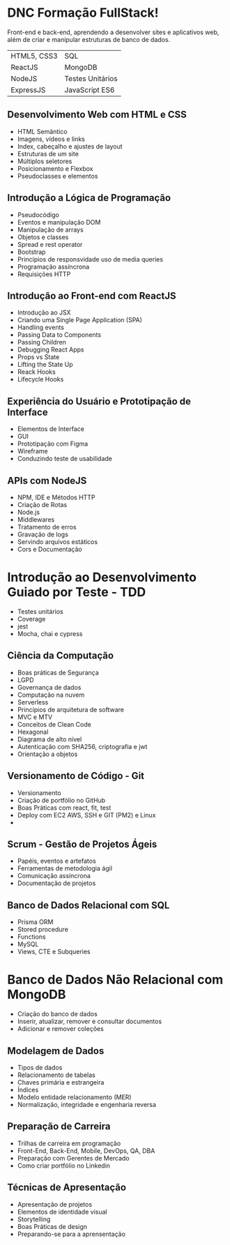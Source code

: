 # DNC Formação FullStack!

Front-end e back-end, aprendendo a desenvolver sites e aplicativos web, além de criar e manipular estruturas de banco de dados.


|                |                               |
|----------------|-------------------------------|
|HTML5, CSS3     |SQL                            |
|ReactJS         |MongoDB                        |
|NodeJS          |Testes Unitários               |
|ExpressJS       |JavaScript ES6                 |
 

## Desenvolvimento Web com HTML e CSS

* HTML Semântico
* Imagens, vídeos e links
* Index, cabeçalho e ajustes de layout
* Estruturas de um site
* Múltiplos seletores
* Posicionamento e Flexbox
* Pseudoclasses e elementos

## Introdução a Lógica de Programação

* Pseudocódigo
* Eventos e manipulação DOM
* Manipulação de arrays
* Objetos e classes
* Spread e rest operator
* Bootstrap
* Princípios de responsvidade uso de media queries
* Programação assíncrona
* Requisições HTTP

## Introdução ao Front-end com ReactJS

* Introdução ao JSX
* Criando uma Single Page Application (SPA)
* Handling events
* Passing Data to Components
* Passing Children
* Debugging React Apps
* Props vs State
* Lifting the State Up
* Reack Hooks
* Lifecycle Hooks

## Experiência do Usuário e Prototipação de Interface

* Elementos de Interface
* GUI
* Prototipação com Figma
* Wireframe
* Conduzindo teste de usabilidade

## APIs com NodeJS

* NPM, IDE e Métodos HTTP
* Criação de Rotas
* Node.js
* Middlewares
* Tratamento de erros
* Gravação de logs
* Servindo arquivos estáticos
* Cors e Documentação


# Introdução ao Desenvolvimento Guiado por Teste - TDD

* Testes unitários
* Coverage
* jest
* Mocha, chai e cypress

## Ciência da Computação

* Boas práticas de Segurança
* LGPD
* Governança de dados
* Computação na nuvem
* Serverless
* Princípios de arquitetura de software
* MVC e MTV
* Conceitos de Clean Code
* Hexagonal
* Diagrama de alto nível
* Autenticação com SHA256, criptografia e jwt
* Orientação a objetos

## Versionamento de Código - Git

* Versionamento
* Criação de portfólio no GitHub
* Boas Práticas com react, fit, test
* Deploy com EC2 AWS, SSH e GIT (PM2) e Linux
* 

## Scrum - Gestão de Projetos Ágeis

* Papéis, eventos e artefatos
* Ferramentas de metodologia ágil
* Comunicação assíncrona
* Documentação de projetos

## Banco de Dados Relacional com SQL

* Prisma ORM
* Stored procedure
* Functions
* MySQL
* Views, CTE e Subqueries


# Banco de Dados Não Relacional com MongoDB

* Criação do banco de dados
* Inserir, atualizar, remover e consultar documentos
* Adicionar e remover coleções

## Modelagem de Dados

* Tipos de dados
* Relacionamento de tabelas
* Chaves primária e estrangeira
* Índices
* Modelo entidade relacionamento (MER)
* Normalização, integridade e engenharia reversa

## Preparação de Carreira

* Trilhas de carreira em programação
* Front-End, Back-End, Mobile, DevOps, QA, DBA
* Preparação com Gerentes de Mercado
* Como criar portfólio no Linkedin

## Técnicas de Apresentação

* Apresentação de projetos
* Elementos de identidade visual
* Storytelling
* Boas Práticas de design
* Preparando-se para a aprensentação